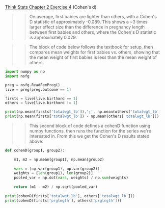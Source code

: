 [Think Stats Chapter 2 Exercise 4](http://greenteapress.com/thinkstats2/html/thinkstats2003.html#toc24) (Cohen's d)

>> On average, first babies are lighter than others, with a Cohen's D statistic of approximately -0.089. This shows a ~3 times larger effect size than the difference in pregnancy length between first babies and others, where the Cohen's D statistic is approximately 0.029.

>> The block of code below follows the textbook for setup, then compares mean weights for first babies vs. others, showing that the mean weight of first babies is less than the mean weight of others. 

```python
import numpy as np
import nsfg

preg = nsfg.ReadFemPreg()
live = preg[preg.outcome == 1]

firsts = live[live.birthord == 1]
others = live[live.birthord != 1]

print(np.mean(firsts['totalwgt_lb']),';', np.mean(others['totalwgt_lb']))
print(np.mean(firsts['totalwgt_lb']) - np.mean(others['totalwgt_lb']))
```

>> This second block of code defines a cohenD function using numpy functions, then runs the function for the series we're interested in. From this we get the Cohen's D results stated above.

```python
def cohenD(group1, group2):
    
    m1, m2 = np.mean(group1), np.mean(group2)
    
    vars = [np.var(group1), np.var(group2)]
    weights = [len(group1), len(group2)]
    pooled_var = np.dot(vars, weights) / np.sum(weights)
    
    return (m1 - m2) / np.sqrt(pooled_var)
    
print(cohenD(firsts['totalwgt_lb'], others['totalwgt_lb']))
print(cohenD(firsts['prglngth'], others['prglngth']))
```
